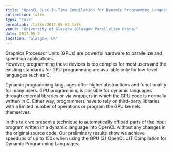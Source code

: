 ```yaml
---
title: "OpenCL Just-In-Time Compilation for Dynamic Programming Languages"
collection: talks
type: "Talk"
permalink: /talks/2017-05-03-talk
venue: "University of Glasgow (Glasgow Parallelism Group)"
date: 2017-05-3
location: "Glasgow, UK"
---
```


Graphics Processor Units (GPUs) are powerful hardware to parallelize  and  speed-up  applications.  
However,  programming these devices is too complex for most users and the existing standards for GPU programming are available only 
for low-level languages such as C. 


Dynamic programming languages offer higher abstractions and functionality for many users. 
GPU programming is possible for dynamic languages through external libraries or via wrappers 
in which the GPU code is normally written in C. 
Either way, programmers have to rely on third-party libraries with a limited number of operations or program the GPU kernels themselves.


In this talk we present a technique to automatically offload parts of the input program written in a dynamic language into OpenCL without any 
changes in the original source code. 
Our preliminary results show we achieve speedups of up to 150x when using the GPU (3) OpenCL JIT Compilation for Dynamic Programming Languages.
